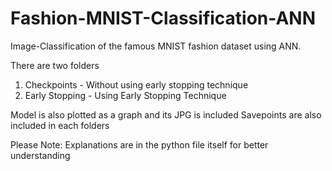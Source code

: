 # Fashion-MNIST-Classification-ANN

Image-Classification of the famous MNIST fashion dataset using ANN.

There are two folders
1) Checkpoints - Without using early stopping technique
2) Early Stopping - Using Early Stopping Technique

Model is also plotted as a graph and its JPG is included
Savepoints are also included in each folders


Please Note:
Explanations are in the python file itself for better understanding
